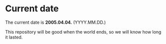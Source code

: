 # Current date

The current date is **2005.04.04.** (YYYY.MM.DD.)

This repository will be good when the world ends, so we will know how long it lasted.